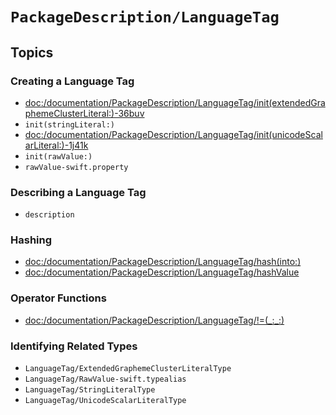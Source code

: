 #  ``PackageDescription/LanguageTag``

## Topics

### Creating a Language Tag

- <doc:/documentation/PackageDescription/LanguageTag/init(extendedGraphemeClusterLiteral:)-36buv>
- ``init(stringLiteral:)``
- <doc:/documentation/PackageDescription/LanguageTag/init(unicodeScalarLiteral:)-1j41k>
- ``init(rawValue:)``
- ``rawValue-swift.property``

### Describing a Language Tag

- ``description``

### Hashing

- <doc:/documentation/PackageDescription/LanguageTag/hash(into:)>
- <doc:/documentation/PackageDescription/LanguageTag/hashValue>

### Operator Functions

- <doc:/documentation/PackageDescription/LanguageTag/!=(_:_:)>

### Identifying Related Types

- ``LanguageTag/ExtendedGraphemeClusterLiteralType``
- ``LanguageTag/RawValue-swift.typealias``
- ``LanguageTag/StringLiteralType``
- ``LanguageTag/UnicodeScalarLiteralType``
